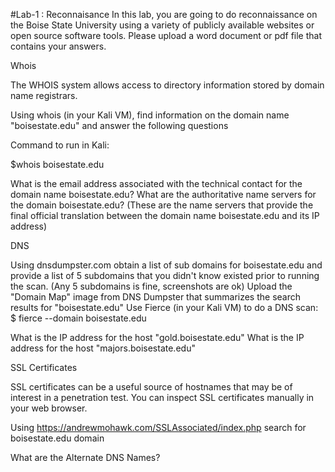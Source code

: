 #Lab-1 : Reconnaisance
In this lab, you are going to do reconnaissance on the Boise State University using a variety of publicly available websites or open source software tools. Please upload a word document or pdf file that contains your answers.



Whois

The WHOIS system allows access to directory information stored by domain name registrars.

Using whois (in your Kali VM), find information on the domain name "boisestate.edu" and answer the following questions

Command to run in Kali:

$whois boisestate.edu

What is the email address associated with the technical contact for the domain name boisestate.edu?
What are the authoritative name servers for the domain boisestate.edu? (These are the name servers that provide the final official translation between the domain name boisestate.edu and its IP address)


DNS

Using dnsdumpster.com obtain a list of sub domains for boisestate.edu and provide a list of 5 subdomains that you didn't know existed prior to running the scan. (Any 5 subdomains is fine,  screenshots are ok)
Upload the "Domain Map" image from DNS Dumpster that summarizes the search results for "boisestate.edu"
Use Fierce (in your Kali VM) to do a DNS scan:
     $ fierce --domain boisestate.edu

What is the IP address for the host "gold.boisestate.edu"
What is the IP address for the host "majors.boisestate.edu"


SSL Certificates

SSL certificates can be a useful source of hostnames that may be of interest in a penetration test. You can inspect SSL certificates manually in your web browser.

Using  https://andrewmohawk.com/SSLAssociated/index.php search for boisestate.edu domain

What are the Alternate DNS Names?
